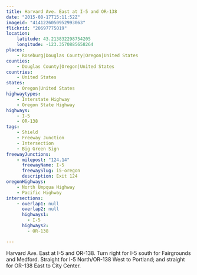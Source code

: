 ```yaml
---
title: Harvard Ave. East at I-5 and OR-138
date: "2015-08-17T15:11:52Z"
imageid: "4141226050952993063"
flickrid: "20697775019"
location:
    latitude: 43.213832298754205
    longitude: -123.3570885658264
places:
    - Roseburg|Douglas County|Oregon|United States
counties:
    - Douglas County|Oregon|United States
countries:
    - United States
states:
    - Oregon|United States
highwaytypes:
    - Interstate Highway
    - Oregon State Highway
highways:
    - I-5
    - OR-138
tags:
    - Shield
    - Freeway Junction
    - Intersection
    - Big Green Sign
freewayJunctions:
    - milepost: "124.14"
      freewayName: I-5
      freewaySlug: i5-oregon
      description: Exit 124
oregonHighways:
    - North Umpqua Highway
    - Pacific Highway
intersections:
    - overlap1: null
      overlap2: null
      highways1:
        - I-5
      highways2:
        - OR-138

---
```

Harvard Ave. East at I-5 and OR-138.  Turn right for I-5 south for Fairgrounds and Medford.  Straight for I-5 North/OR-138 West to Portland; and straight for OR-138 East to City Center.
